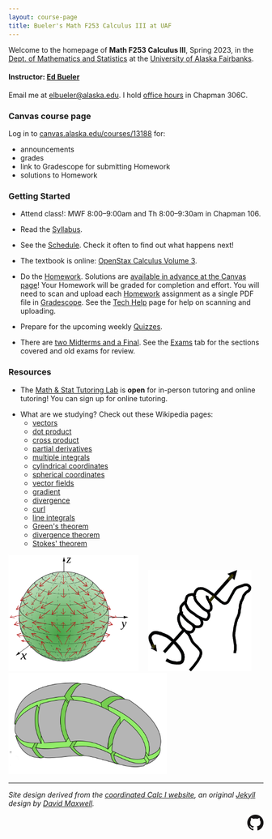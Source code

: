 ```yaml
---
layout: course-page
title: Bueler's Math F253 Calculus III at UAF
---
```


Welcome to the homepage of **Math F253 Calculus III**, Spring 2023, in the [Dept. of Mathematics and Statistics](http://www.uaf.edu/dms/) at the [University of Alaska Fairbanks](http://www.uaf.edu/).

#### Instructor:  [Ed Bueler](http://bueler.github.io/)

Email me at [elbueler@alaska.edu](mailto:elbueler@alaska.edu).  I hold [office hours](http://bueler.github.io/OffHrs.htm) in Chapman 306C.

### Canvas course page

Log in to [canvas.alaska.edu/courses/13188](https://canvas.alaska.edu/courses/13188) for:

  * announcements
  * grades
  * link to Gradescope for submitting Homework
  * solutions to Homework

### Getting Started

* Attend class!: MWF 8:00–9:00am and Th 8:00–9:30am in Chapman 106.

* Read the [Syllabus](assets/general/syllabus.pdf).

* See the [Schedule](assets/general/schedule.pdf).  Check it often to find out what happens next!

* The textbook is online: [OpenStax Calculus Volume 3](https://openstax.org/details/books/calculus-volume-3).

* Do the [Homework](homework.html).  Solutions are [available in advance at the Canvas page](https://canvas.alaska.edu/courses/13188/modules)!  Your Homework will be graded for completion and effort.  You will need to scan and upload each [Homework](homework.html) assignment as a single PDF file in [Gradescope](https://canvas.alaska.edu/courses/13188/external_tools/114?display=borderless).  See the [Tech Help](techHelp.html) page for help on scanning and uploading.

* Prepare for the upcoming weekly [Quizzes](quizzes.html).

* There are [two Midterms and a Final](exams.html).  See the [Exams](exams.html) tab for the sections covered and old exams for review.

### Resources

* The [Math & Stat Tutoring Lab](https://www.uaf.edu/dms/mathlab/index.php) is **open** for in-person tutoring and online tutoring!  You can sign up for online tutoring.

<!--
* The [Quizzes](quizzes.html) and [Exams](exams.html) tabs include old versions with solutions.
/-->

* What are we studying?  Check out these Wikipedia pages:
   * [vectors](https://en.wikipedia.org/wiki/Vector)
   * [dot product](https://en.wikipedia.org/wiki/Dot_product)
   * [cross product](https://en.wikipedia.org/wiki/Cross_product)
   * [partial derivatives](https://en.wikipedia.org/wiki/Partial_derivative)
   * [multiple integrals](https://en.wikipedia.org/wiki/Multiple_integral)
   * [cylindrical coordinates](https://en.wikipedia.org/wiki/Cylindrical_coordinate_system)
   * [spherical coordinates](https://en.wikipedia.org/wiki/Spherical_coordinate_system)
   * [vector fields](https://en.wikipedia.org/wiki/Vector_field)
   * [gradient](https://en.wikipedia.org/wiki/Gradient)
   * [divergence](https://en.wikipedia.org/wiki/Divergence)
   * [curl](https://en.wikipedia.org/wiki/Curl_(mathematics))
   * [line integrals](https://en.wikipedia.org/wiki/Line_integral)
   * [Green's theorem](https://en.wikipedia.org/wiki/Green%27s_theorem)
   * [divergence theorem](https://en.wikipedia.org/wiki/Divergence_theorem)
   * [Stokes' theorem](https://en.wikipedia.org/wiki/Stokes%27_theorem)

[<img src="assets/images/vector-field-sphere.svg" height="230">](https://en.wikipedia.org/wiki/Vector_field "vector field on a sphere") &nbsp; &nbsp; [<img src="assets/images/right-hand-rule.png" height="200">](https://en.wikipedia.org/wiki/Curl_(mathematics) "right-hand-rule for curl") &nbsp; &nbsp; [<img src="assets/images/div-theorem-crop.png" height="200">](https://en.wikipedia.org/wiki/Divergence_theorem "divergence theorem")

---
_Site design derived from the [coordinated Calc I website](https://uaf-math251.github.io/), an original [Jekyll](https://jekyllrb.com/) design by [David Maxwell](https://damaxwell.github.io/)._

[<img src="assets/images/GitHub-Mark-32px.png" align="right">](https://github.com/bueler/calc3 "github repository for this site")
